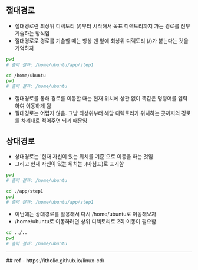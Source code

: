 ## 절대경로
- 절대경로란 최상위 디렉토리 (/)부터 시작해서 목표 디렉토리까지 가는 경로를 전부 기술하는 방식임
- 절대경로로 경로를 기술할 때는 항상 맨 앞에 최상위 디렉토리 (/)가 붙는다는 것을 기억하자
```bash
pwd
# 출력 결과: /home/ubuntu/app/step1 

cd /home/ubuntu
pwd
# 출력 결과: /home/ubuntu
```

- 절대경로를 통해 경로를 이동할 때는 현재 위치에 상관 없이 똑같은 명령어를 입력하여 이동하게 됨
- 절대경로는 어렵지 않음. 그냥 최상위부터 해당 디렉토리가 위치하는 곳까지의 경로를 차계대로 적어주면 되기 때문임

## 상대경로
- 상대경로는 '현재 자신이 있는 위치를 기준'으로 이동을 하는 것임
- 그리고 현재 자신이 있는 위치는 .(마침표)로 표기함

```bash
pwd
# 출력 결과: /home/ubuntu

cd ./app/step1
pwd
# 출력 결과: /home/ubuntu/app/step1 
```

- 이번에는 상대경로를 활용해서 다시 /home/ubuntu로 이동해보자
- /home/ubuntu로 이동하려면 상위 디렉토리로 2회 이동이 필요함
```bash
cd ../..
pwd
# 출력 결과: /home/ubuntu
```

<hr>
## ref
- https://itholic.github.io/linux-cd/